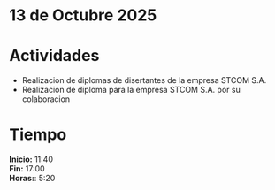 # 13 de Octubre 2025

# Actividades

- Realizacion de diplomas de disertantes de la empresa STCOM S.A.
- Realizacion de diploma para la empresa STCOM S.A. por su colaboracion

# Tiempo

**Inicio:** 11:40  
**Fin:** 17:00  
**Horas:**: 5:20  
